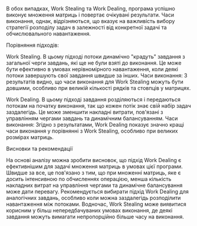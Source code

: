   В обох випадках, Work Stealing та Work Dealing, програма успішно виконує множення матриць і повертає очікувані результати. Часи виконання, однак, відрізняються, що вказує на важливість вибору стратегії розподілу задач в залежності від конкретної задачі та обчислювального навантаження.

Порівняння підходів:

Work Stealing. 
	В цьому підході потоки динамічно "крадуть" завдання з загальної черги завдань, які ще не були взяті до виконання. Це може бути ефективно в умовах нерівномірного навантаження, коли деякі потоки завершують свої завдання швидше за інших.
Часи виконання: З результатів видно, що часи виконання для Work Stealing можуть бути довшими, особливо при великій кількості рядків та стовпців у матрицях.

Work Dealing. 
  В цьому підході завдання розділяються і передаються потокам на початку виконання, так що кожен потік знає свій набір задач заздалегідь. Це може зменшити накладні витрати, пов'язані з управлінням чергами завдань та динамічним балансуванням.
Часи виконання: Згідно з результатами, Work Dealing показує значно кращі часи виконання у порівнянні з Work Stealing, особливо при великих розмірах матриць.

Висновки та рекомендації

  На основі аналізу можна зробити висновок, що підхід Work Dealing є ефективнішим для задачі множення матриць в умовах цієї програми. Швидше за все, це пов'язано з тим, що при множенні матриць, яке є досить інтенсивною по обчисленнях операцією, менша кількість накладних витрат на управління чергами та динамічне балансування може дати перевагу.
Рекомендується вибирати підхід Work Dealing для аналогічних завдань, особливо коли можна заздалегідь розподілити навантаження між потоками. Водночас, Work Stealing може виявитися корисним у більш непередбачуваних умовах виконання, де деякі завдання можуть вимагати непропорційно більше часу на виконання.
